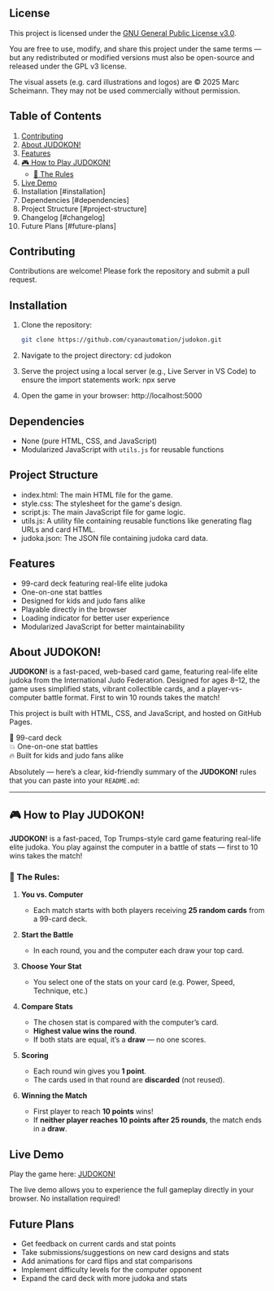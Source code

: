 ## License

This project is licensed under the [GNU General Public License v3.0](LICENSE).

You are free to use, modify, and share this project under the same terms — but any redistributed or modified versions must also be open-source and released under the GPL v3 license.

The visual assets (e.g. card illustrations and logos) are © 2025 Marc Scheimann. They may not be used commercially without permission.

## Table of Contents

1. [Contributing](#contributing)
2. [About JUDOKON!](#about-judokon)
3. [Features](#features)
4. [🎮 How to Play JUDOKON!](#-how-to-play-judokon)
   - [🥋 The Rules](#-the-rules)
5. [Live Demo](#live-demo)
6. Installation [#installation]
7. Dependencies [#dependencies]
8. Project Structure [#project-structure]
9. Changelog [#changelog]
10. Future Plans [#future-plans]

## Contributing

Contributions are welcome! Please fork the repository and submit a pull request.

## Installation

1. Clone the repository:
   ```bash
   git clone https://github.com/cyanautomation/judokon.git

2. Navigate to the project directory:
cd judokon

3. Serve the project using a local server (e.g., Live Server in VS Code) to ensure the import statements work:
npx serve

4. Open the game in your browser:
http://localhost:5000


## Dependencies

- None (pure HTML, CSS, and JavaScript)
- Modularized JavaScript with `utils.js` for reusable functions

## Project Structure
- index.html: The main HTML file for the game.
- style.css: The stylesheet for the game's design.
- script.js: The main JavaScript file for game logic.
- utils.js: A utility file containing reusable functions like generating flag URLs and card HTML.
- judoka.json: The JSON file containing judoka card data.

## Features

- 99-card deck featuring real-life elite judoka
- One-on-one stat battles
- Designed for kids and judo fans alike
- Playable directly in the browser
- Loading indicator for better user experience
- Modularized JavaScript for better maintainability

## About JUDOKON!

**JUDOKON!** is a fast-paced, web-based card game, featuring real-life elite judoka from the International Judo Federation. Designed for ages 8–12, the game uses simplified stats, vibrant collectible cards, and a player-vs-computer battle format. First to win 10 rounds takes the match!

This project is built with HTML, CSS, and JavaScript, and hosted on GitHub Pages.

🥋 99-card deck  
💥 One-on-one stat battles  
🔥 Built for kids and judo fans alike

Absolutely — here’s a clear, kid-friendly summary of the **JUDOKON!** rules that you can paste into your `README.md`:

---

## 🎮 How to Play JUDOKON!

**JUDOKON!** is a fast-paced, Top Trumps-style card game featuring real-life elite judoka. You play against the computer in a battle of stats — first to 10 wins takes the match!

### 🥋 The Rules:

1. **You vs. Computer**
   - Each match starts with both players receiving **25 random cards** from a 99-card deck.

2. **Start the Battle**
   - In each round, you and the computer each draw your top card.

3. **Choose Your Stat**
   - You select one of the stats on your card (e.g. Power, Speed, Technique, etc.)

4. **Compare Stats**
   - The chosen stat is compared with the computer’s card.
   - **Highest value wins the round**.
   - If both stats are equal, it’s a **draw** — no one scores.

5. **Scoring**
   - Each round win gives you **1 point**.
   - The cards used in that round are **discarded** (not reused).

6. **Winning the Match**
   - First player to reach **10 points** wins!
   - If **neither player reaches 10 points after 25 rounds**, the match ends in a **draw**.

## Live Demo

Play the game here: [JUDOKON!](https://cyanautomation.github.io/judokon/)

The live demo allows you to experience the full gameplay directly in your browser. No installation required!

## Future Plans
- Get feedback on current cards and stat points
- Take submissions/suggestions on new card designs and stats
- Add animations for card flips and stat comparisons
- Implement difficulty levels for the computer opponent
- Expand the card deck with more judoka and stats